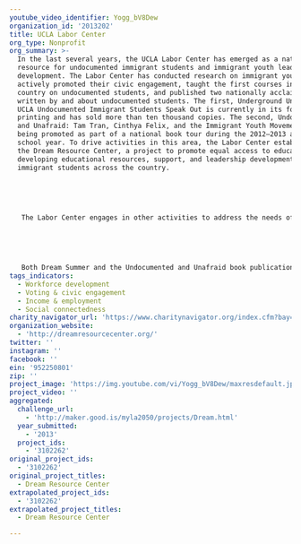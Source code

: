 ```yaml
---
youtube_video_identifier: Yogg_bV8Dew
organization_id: '2013202'
title: UCLA Labor Center
org_type: Nonprofit
org_summary: >-
  In the last several years, the UCLA Labor Center has emerged as a national
  resource for undocumented immigrant students and immigrant youth leadership
  development. The Labor Center has conducted research on immigrant youth,
  actively promoted their civic engagement, taught the first courses in the
  country on undocumented students, and published two nationally acclaimed books
  written by and about undocumented students. The first, Underground Undergrads:
  UCLA Undocumented Immigrant Students Speak Out is currently in its fourth
  printing and has sold more than ten thousand copies. The second, Undocumented
  and Unafraid: Tam Tran, Cinthya Felix, and the Immigrant Youth Movement, is
  being promoted as part of a national book tour during the 2012—2013 academic
  school year. To drive activities in this area, the Labor Center established
  the Dream Resource Center, a project to promote equal access to education by
  developing educational resources, support, and leadership development for
  immigrant students across the country. 
   
   
   
   
   
   The Labor Center engages in other activities to address the needs of undocumented immigrant youth, including hosting Dream Summer, the first national internship program for undocumented students. This program has placed 250 students and awarded a total of $1.25 million for interns to continue their education. Through Dream Summer, interns learn skills and build the capacity of host organizations focused on specific issues or campaigns such as health and health care access, civic engagement, education, youth leadership, and LGBTQ issues. 
   
   
   
   
   
   Both Dream Summer and the Undocumented and Unafraid book publication and tour have been models for developing online resources that have connected with thousands of undocumented immigrant students throughout the country who are in need of basic information. These activities are just two among several at the Dream Resource Center that have served to create an online and in-person support network to give undocumented students the encouragement they need to pursue their dreams.
tags_indicators:
  - Workforce development
  - Voting & civic engagement
  - Income & employment
  - Social connectedness
charity_navigator_url: 'https://www.charitynavigator.org/index.cfm?bay=search.profile&ein=952250801'
organization_website:
  - 'http://dreamresourcecenter.org/'
twitter: ''
instagram: ''
facebook: ''
ein: '952250801'
zip: ''
project_image: 'https://img.youtube.com/vi/Yogg_bV8Dew/maxresdefault.jpg'
project_video: ''
aggregated:
  challenge_url:
    - 'http://maker.good.is/myla2050/projects/Dream.html'
  year_submitted:
    - '2013'
  project_ids:
    - '3102262'
original_project_ids:
  - '3102262'
original_project_titles:
  - Dream Resource Center
extrapolated_project_ids:
  - '3102262'
extrapolated_project_titles:
  - Dream Resource Center

---
```

